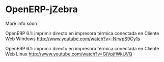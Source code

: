 OpenERP-jZebra
==============

More info soon



OpenERP 6.1: imprimir directo en impresora térmica conectada en Cliente Web Windows 
http://www.youtube.com/watch?v=-NrwpS9Cy1s

OpenERP 6.1: imprimir directo en impresora térmica conectada en Cliente Web Linux 
http://www.youtube.com/watch?v=GjVpjfWkUVQ
